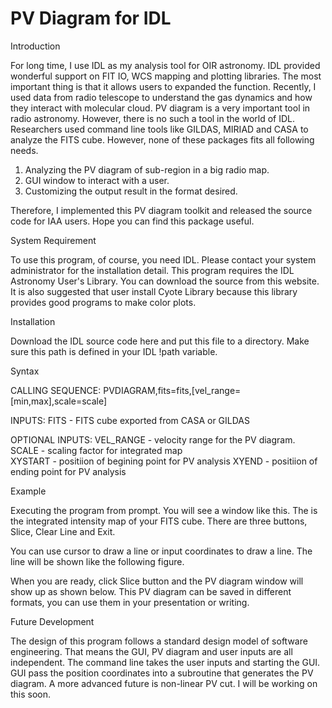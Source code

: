 # PV Diagram for IDL

 Introduction

For long time, I use IDL as my analysis tool for OIR astronomy.  IDL provided wonderful support on FIT IO, WCS mapping and plotting libraries.  The most important thing is that it allows users to expanded the function.  Recently, I used data from radio telescope to understand the gas dynamics and how they interact with molecular cloud.  PV diagram is a very important tool in radio astronomy.  However, there is no such a tool in the world of IDL.  Researchers used command line tools like GILDAS, MIRIAD and CASA to analyze the FITS cube.  However, none of these packages fits all following needs.

1. Analyzing the PV diagram of sub-region in a big radio map.
2. GUI window to interact with a user.
3. Customizing the output result in the format desired.

Therefore, I implemented this PV diagram toolkit and released the source code for IAA users.  Hope you can find this package useful.   

System Requirement

To use this program, of course, you need IDL.  Please contact your system administrator for the installation detail.  This program requires the IDL Astronomy User's Library.  You can download the source from this website.   It is also suggested that user install Cyote Library because this library provides good programs to make color plots.  

Installation

Download the IDL source code here and put this file to a directory.  Make sure this path is defined in your IDL !path variable.  


Syntax

 CALLING SEQUENCE:
       PVDIAGRAM,fits=fits,[vel_range=[min,max],scale=scale]

 INPUTS:
       FITS   - FITS cube exported from CASA or GILDAS

 OPTIONAL INPUTS:
       VEL_RANGE - velocity range for the PV diagram.
       SCALE     - scaling factor for integrated map       
       XYSTART   - positiion of begining point for PV analysis
       XYEND     - positiion of ending point for PV analysis


Example

Executing the program from prompt.  You will see a window like this.  The is the integrated intensity map of your FITS cube.  There are three buttons, Slice, Clear Line and Exit.  

 

You can use cursor to draw a line or input coordinates to draw a line.  The line will be shown like the following figure. 

When you are ready, click Slice button and the PV diagram window will show up as shown below.  This PV diagram can be saved in different formats, you can use them in your presentation or writing. 




Future Development

The design of this program follows a standard design model of software engineering.  That means the GUI, PV diagram and user inputs are all independent.   The command line takes the user inputs and starting the GUI.  GUI pass the position coordinates into a subroutine that generates the PV diagram.  A more advanced future is non-linear PV cut.   I will be working on this soon.   

